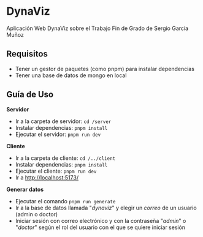 # DynaViz

Aplicación Web DynaViz sobre el Trabajo Fin de Grado de Sergio García Muñoz

## Requisitos

- Tener un gestor de paquetes (como pnpm) para instalar dependencias
- Tener una base de datos de mongo en local

## Guía de Uso

**Servidor**
- Ir a la carpeta de servidor: ```cd /server```
- Instalar dependencias: ```pnpm install```
- Ejecutar el servidor: ```pnpm run dev```

**Cliente**
- Ir a la carpeta de cliente: ```cd /../client```
- Instalar dependencias: ```pnpm install```
- Ejecutar el cliente: ```pnpm run dev```
- Ir a [http://localhost:5173/](http://localhost:5173/)

**Generar datos**
- Ejecutar el comando ```pnpm run generate```
- Ir a la base de datos llamada "*dynaviz*" y elegir un *correo* de un usuario (admin o doctor)
- Iniciar sesión con correo electrónico y con la contraseña "*admin*" o "*doctor*" según el rol del usuario con el que se quiere iniciar sesión